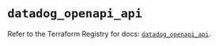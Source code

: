# `datadog_openapi_api`

Refer to the Terraform Registry for docs: [`datadog_openapi_api`](https://registry.terraform.io/providers/datadog/datadog/3.44.1/docs/resources/openapi_api).
